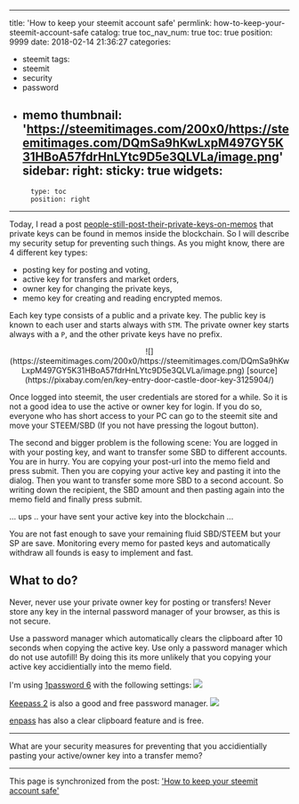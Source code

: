 
---
title: 'How to keep your steemit account safe'
permlink: how-to-keep-your-steemit-account-safe
catalog: true
toc_nav_num: true
toc: true
position: 9999
date: 2018-02-14 21:36:27
categories:
- steemit
tags:
- steemit
- security
- password
- memo
thumbnail: 'https://steemitimages.com/200x0/https://steemitimages.com/DQmSa9hKwLxpM497GY5K31HBoA57fdrHnLYtc9D5e3QLVLa/image.png'
sidebar:
    right:
        sticky: true
widgets:
    -
        type: toc
        position: right
---


Today, I read a post [people-still-post-their-private-keys-on-memos](https://steemit.com/steem/@emrebeyler/) that private keys can be found in memos inside the blockchain. So I will describe my security setup for preventing such things. As you might know,  there are 4  different key types:

* posting key for posting and voting,
* active key for transfers and market orders,
* owner key for changing the private keys,
* memo key for creating and reading encrypted memos.


Each key type consists of a public and a private key. The public key is known to each user and starts always with  `STM`. The private owner key starts always with a    `P`,  and the other private keys have no prefix.

<center>![](https://steemitimages.com/200x0/https://steemitimages.com/DQmSa9hKwLxpM497GY5K31HBoA57fdrHnLYtc9D5e3QLVLa/image.png)
[source](https://pixabay.com/en/key-entry-door-castle-door-key-3125904/)</center>

Once logged into steemit, the user credentials are stored for a while. So it is not a good idea to use the active or owner key for login. If you do so, everyone who has short access to your PC can go to the steemit site and move your STEEM/SBD (If you not have pressing the logout button).

The second and bigger problem is the following scene:
You are logged in with your posting key, and want to transfer some SBD to different accounts. You are in hurry.
You are copying your post-url into the memo field and press submit.
Then you are copying your active key and pasting it into the dialog. Then you want to transfer some more SBD to a second account. So writing down the recipient, the SBD amount and then pasting again into the memo field and finally press submit.

... ups .. your have sent your active key into the blockchain ...

You are not fast enough to save your remaining fluid SBD/STEEM but your SP are save. Monitoring every memo for pasted keys and automatically withdraw all founds is easy to implement and fast.

## What to do?
Never, never use your private owner key for posting or transfers! Never store any key in the internal password manager of your browser, as this is not secure.

Use a password manager which automatically clears the clipboard after 10 seconds when copying the active key. Use only a password manager which do not use autofill!
By doing this its more unlikely that you copying your active key accidientially into the memo field.

I'm using [1password 6](https://1password.com/) with the following settings:
![](https://steemitimages.com/DQmRQUYsD1U7Mvb6H4oayXknfBVcSsv3RkXzzqdPAPnk8Ai/image.png)

[Keepass 2](https://keepass.info/) is also a good and free password manager. 
![](https://steemitimages.com/DQmaZoYypWzbXM2ju2X5VLAF5PbBeWueqMvnSMK3DvLKjKP/image.png)

[enpass](https://www.enpass.io/) has also a clear clipboard feature and is free.
___
What are your security measures for preventing that you accidientially pasting your active/owner key into a transfer memo?

- - -

This page is synchronized from the post: ['How to keep your steemit account safe'](https://steemit.com/@holger80/how-to-keep-your-steemit-account-safe)
